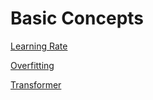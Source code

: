 # Basic Concepts

[Learning Rate](https://github.com/MohsenEbrahimi86/ml-notes/blob/main/concepts/learning-rate.md)

[Overfitting](https://github.com/MohsenEbrahimi86/ml-notes/blob/main/concepts/overfitting.md)

[Transformer](https://github.com/MohsenEbrahimi86/ml-notes/blob/main/concepts/architectures/transformer.md)
